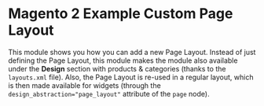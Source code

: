 # Magento 2 Example Custom Page Layout
This module shows you how you can add a new Page Layout. Instead of just defining the Page Layout, this module
makes the module also available under the **Design** section with products & categories (thanks to the
`layouts.xml` file). Also, the Page Layout is re-used in a regular layout, which is then made available for
widgets (through the `design_abstraction="page_layout"` attribute of the `page` node).
